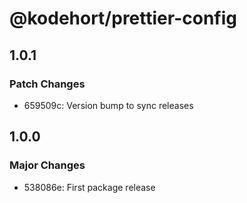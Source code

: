 # @kodehort/prettier-config

## 1.0.1

### Patch Changes

- 659509c: Version bump to sync releases

## 1.0.0

### Major Changes

- 538086e: First package release
